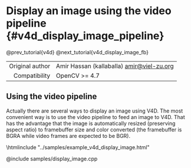 # Display an image using the video pipeline {#v4d_display_image_pipeline}

@prev_tutorial{v4d}
@next_tutorial{v4d_display_image_fb}

|    |    |
| -: | :- |
| Original author | Amir Hassan (kallaballa) <amir@viel-zu.org> |
| Compatibility | OpenCV >= 4.7 |

## Using the video pipeline
Actually there are several ways to display an image using V4D. The most convenient way is to use the video pipeline to feed an image to V4D. That has the advantage that the image is automatically resized (preserving aspect ratio) to framebuffer size and color converted (the framebuffer is BGRA while video frames are expected to be BGR).

\htmlinclude "../samples/example_v4d_display_image.html"

@include samples/display_image.cpp
